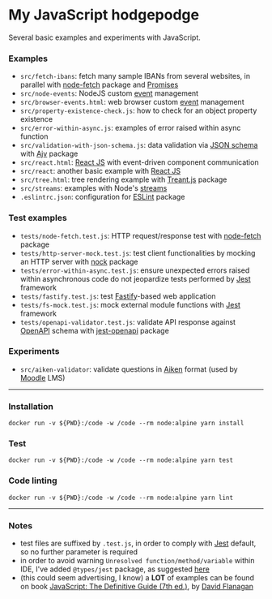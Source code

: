 # My JavaScript hodgepodge


Several basic examples and experiments with JavaScript.


### Examples

 * `src/fetch-ibans`: fetch many sample IBANs from several websites, in parallel with [node-fetch](https://www.npmjs.com/package/node-fetch) package and [Promises](https://developer.mozilla.org/en-US/docs/Web/JavaScript/Reference/Global_Objects/Promise)
 * `src/node-events`: NodeJS custom [event](https://nodejs.org/api/events.html) management
 * `src/browser-events.html`: web browser custom [event](https://developer.mozilla.org/en-US/docs/Web/Guide/Events/Creating_and_triggering_events) management
 * `src/property-existence-check.js`: how to check for an object property existence
 * `src/error-within-async.js`: examples of error raised within async function
 * `src/validation-with-json-schema.js`: data validation via [JSON schema](https://json-schema.org) with [Ajv](https://ajv.js.org) package
 * `src/react.html`: [React JS](https://reactjs.org) with event-driven component communication
 * `src/react`: another basic example with [React JS](https://reactjs.org)
 * `src/tree.html`: tree rendering example with [Treant.js](http://fperucic.github.io/treant-js) package
 * `src/streams`: examples with Node's [streams](https://nodejs.org/api/stream.html)
 * `.eslintrc.json`: configuration for [ESLint](https://eslint.org) package


### Test examples

 * `tests/node-fetch.test.js`: HTTP request/response test with [node-fetch](https://www.npmjs.com/package/node-fetch) package
 * `tests/http-server-mock.test.js`: test client functionalities by mocking an HTTP server with [nock](https://github.com/nock/nock) package
 * `tests/error-within-async.test.js`: ensure unexpected errors raised within asynchronous code do not jeopardize tests performed by [Jest](https://jestjs.io) framework
 * `tests/fastify.test.js`: test [Fastify](https://www.fastify.io)-based web application
 * `tests/fs-mock.test.js`: mock external module functions with [Jest](https://jestjs.io) framework
 * `tests/openapi-validator.test.js`: validate API response against [OpenAPI](https://swagger.io/specification) schema with [jest-openapi](https://github.com/openapi-library/OpenAPIValidators/tree/master/packages/jest-openapi) package


### Experiments

 * `src/aiken-validator`: validate questions in [Aiken](https://docs.moodle.org/38/en/Aiken_format) format (used by [Moodle](https://docs.moodle.org) LMS)


----


### Installation

    docker run -v ${PWD}:/code -w /code --rm node:alpine yarn install


### Test

    docker run -v ${PWD}:/code -w /code --rm node:alpine yarn test


### Code linting

    docker run -v ${PWD}:/code -w /code --rm node:alpine yarn lint


----


### Notes

 * test files are suffixed by `.test.js`, in order to comply with [Jest](https://jestjs.io) default, so no further parameter is required
 * in order to avoid warning `Unresolved function/method/variable` within IDE, I've added `@types/jest` package, as suggested [here](https://intellij-support.jetbrains.com/hc/en-us/community/posts/115000357324-Get-rid-of-Unresolved-function-method-variable-warning-in-Jest-test-files)
 * (this could seem advertising, I know) a **LOT** of examples can be found on book [JavaScript: The Definitive Guide (7th ed.)](https://www.oreilly.com/library/view/javascript-the-definitive/9781491952016), by [David Flanagan](https://davidflanagan.com)
